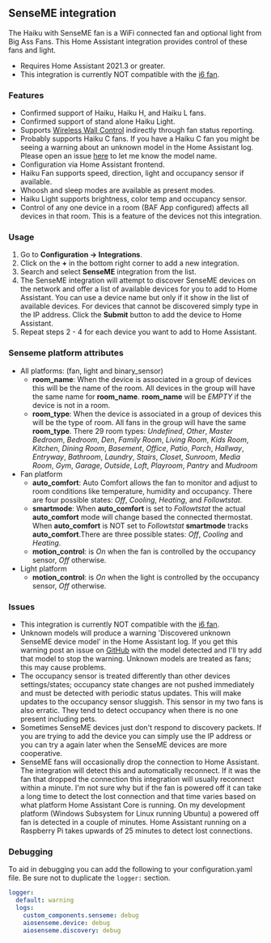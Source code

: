 ## SenseME integration

The Haiku with SenseME fan is a WiFi connected fan and optional light from Big Ass Fans. This Home Assistant integration provides control of these fans and light.

* Requires Home Assistant 2021.3 or greater.
* This integration is currently NOT compatible with the [i6 fan](https://www.bigassfans.com/fans/i6/).

### Features

* Confirmed support of Haiku, Haiku H, and Haiku L fans.
* Confirmed support of stand alone Haiku Light.
* Supports [Wireless Wall Control](https://www.bigassfans.com/support/haiku-wireless-wall-control/) indirectly through fan status reporting.
* Probably supports Haiku C fans. If you have a Haiku C fan you might be seeing a warning about an unknown model in the Home Assistant log. Please open an issue [here](https://github.com/mikelawrence/senseme-hacs/issues) to let me know the model name.
* Configuration via Home Assistant frontend.
* Haiku Fan supports speed, direction, light and occupancy sensor if available.
* Whoosh and sleep modes are available as present modes.
* Haiku Light supports brightness, color temp and occupancy sensor.
* Control of any one device in a room (BAF App configured) affects all devices in that room. This is a feature of the devices not this integration.

### Usage

1. Go to **Configuration -> Integrations**.
2. Click on the **+** in the bottom right corner to add a new integration.
3. Search and select **SenseME** integration from the list.
4. The SenseME integration will attempt to discover SenseME devices on the network and offer a list of available devices for you to add to Home Assistant. You can use a device name but only if it show in the list of available devices. For devices that cannot be discovered simply type in the IP address. Click the **Submit** button to add the device to Home Assistant.
5. Repeat steps 2 - 4 for each device you want to add to Home Assistant.

### Senseme platform attributes

* All platforms: (fan, light and binary_sensor)
  * **room_name**: When the device is associated in a group of devices this will be the name of the room. All devices in the group will have the same name for **room_name**. **room_name** will be *EMPTY* if the device is not in a room.
  * **room_type**: When the device is associated in a group of devices this will be the type of room. All fans in the group will have the same **room_type**. There 29 room types: *Undefined*, *Other*, *Master Bedroom*, *Bedroom*, *Den*, *Family Room*, *Living Room*, *Kids Room*, *Kitchen*, *Dining Room*, *Basement*, *Office*, *Patio*, *Porch*, *Hallway*, *Entryway*, *Bathroom*, *Laundry*, *Stairs*, *Closet*, *Sunroom*, *Media Room*, *Gym*, *Garage*, *Outside*, *Loft*, *Playroom*, *Pantry* and *Mudroom*
* Fan platform
  * **auto_comfort**: Auto Comfort allows the fan to monitor and adjust to room conditions like temperature, humidity and occupancy. There are four possible states: *Off*, *Cooling*, *Heating*, and *Followtstat*.
  * **smartmode**: When **auto_comfort** is set to *Followtstat* the actual **auto_comfort** mode will change based the connected thermostat. When **auto_comfort** is NOT set to *Followtstat* **smartmode** tracks **auto_comfort**.There are three possible states: *Off*, *Cooling* and *Heating*.
  * **motion_control**: is *On* when the fan is controlled by the occupancy sensor, *Off* otherwise.
* Light platform
  * **motion_control**: is *On* when the light is controlled by the occupancy sensor, *Off* otherwise.

### Issues

* This integration is currently NOT compatible with the [i6 fan](https://www.bigassfans.com/fans/i6/).
* Unknown models will produce a warning 'Discovered unknown SenseME device model' in the Home Assistant log. If you get this warning post an issue on [GitHub](https://github.com/mikelawrence/senseme-hacs/issues) with the model detected and I'll try add that model to stop the warning. Unknown models are treated as fans; this may cause problems.
* The occupancy sensor is treated differently than other devices settings/states; occupancy state changes are not pushed immediately and must be detected with periodic status updates. This will make updates to the occupancy sensor sluggish. This sensor in my two fans is also erratic. They tend to detect occupancy when there is no one present including pets.
* Sometimes SenseME devices just don't respond to discovery packets. If you are trying to add the device you can simply use the IP address or you can try a again later when the SenseME devices are more cooperative.
* SenseME fans will occasionally drop the connection to Home Assistant. The integration will detect this and automatically reconnect. If it was the fan that dropped the connection this integration will usually reconnect within a minute. I'm not sure why but if the fan is powered off it can take a long time to detect the lost connection and that time varies based on what platform Home Assistant Core is running. On my development platform (Windows Subsystem for Linux running Ubuntu) a powered off fan is detected in a couple of minutes. Home Assistant running on a Raspberry Pi takes upwards of 25 minutes to detect lost connections.

### Debugging

To aid in debugging you can add the following to your configuration.yaml file. Be sure not to duplicate the ```logger:``` section.

```yaml
logger:
  default: warning
  logs:
    custom_components.senseme: debug
    aiosenseme.device: debug
    aiosenseme.discovery: debug
```
